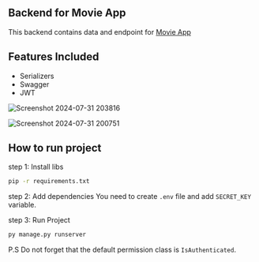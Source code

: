 
## Backend for Movie App
This backend contains data and endpoint for [Movie App](https://github.com/Mirtin/movie-frontend)

## Features Included
- Serializers
- Swagger
- JWT


![Screenshot 2024-07-31 203816](https://github.com/user-attachments/assets/4ae4c147-3d8e-43f0-98f4-2214b5bc1847)
 
![Screenshot 2024-07-31 200751](https://github.com/user-attachments/assets/fb0cd7b1-002b-4675-89fc-20dfc91801bb)

## How to run project
step 1: Install libs
```sh
pip -r requirements.txt
```
step 2: Add dependencies
You need to create `.env` file and add `SECRET_KEY` variable.

step 3: Run Project
```sh
py manage.py runserver
```

P.S
Do not forget that the default permission class is `IsAuthenticated`.
